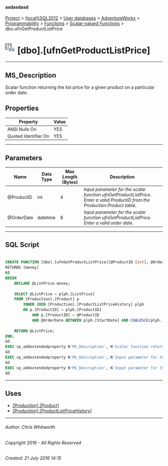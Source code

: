 #### asdasdasd

[Project](../../../../../../index.md) > [(local)\\SQL2012](../../../../../index.md) > [User databases](../../../../index.md) > [AdventureWorks](../../../index.md) > [Programmability](../../index.md) > [Functions](../index.md) > [Scalar-valued Functions](Scalar-valued_Functions.md) > dbo.ufnGetProductListPrice

# ![Scalar-valued Functions](../../../../../../Images/Function_Scalar32.png) [dbo].[ufnGetProductListPrice]

---

## <a name="#description"></a>MS_Description

Scalar function returning the list price for a given product on a particular order date.

## <a name="#properties"></a>Properties

| Property | Value |
|---|---|
| ANSI Nulls On | YES |
| Quoted Identifier On | YES |


---

## <a name="#parameters"></a>Parameters

| Name | Data Type | Max Length (Bytes) | Description |
|---|---|---|---|
| @ProductID | int | 4 | _Input parameter for the scalar function ufnGetProductListPrice. Enter a valid ProductID from the Production.Product table._ |
| @OrderDate | datetime | 8 | _Input parameter for the scalar function ufnGetProductListPrice. Enter a valid order date._ |


---

## <a name="#sqlscript"></a>SQL Script

```sql

CREATE FUNCTION [dbo].[ufnGetProductListPrice](@ProductID [int], @OrderDate [datetime])
RETURNS [money] 
AS 
BEGIN
    DECLARE @ListPrice money;

    SELECT @ListPrice = plph.[ListPrice] 
    FROM [Production].[Product] p 
        INNER JOIN [Production].[ProductListPriceHistory] plph 
        ON p.[ProductID] = plph.[ProductID] 
            AND p.[ProductID] = @ProductID 
            AND @OrderDate BETWEEN plph.[StartDate] AND COALESCE(plph.[EndDate], CONVERT(datetime, '99991231', 112)); -- Make sure we get all the prices!

    RETURN @ListPrice;
END;
GO
EXEC sp_addextendedproperty N'MS_Description', N'Scalar function returning the list price for a given product on a particular order date.', 'SCHEMA', N'dbo', 'FUNCTION', N'ufnGetProductListPrice', NULL, NULL
GO
EXEC sp_addextendedproperty N'MS_Description', N'Input parameter for the scalar function ufnGetProductListPrice. Enter a valid order date.', 'SCHEMA', N'dbo', 'FUNCTION', N'ufnGetProductListPrice', 'PARAMETER', N'@OrderDate'
GO
EXEC sp_addextendedproperty N'MS_Description', N'Input parameter for the scalar function ufnGetProductListPrice. Enter a valid ProductID from the Production.Product table.', 'SCHEMA', N'dbo', 'FUNCTION', N'ufnGetProductListPrice', 'PARAMETER', N'@ProductID'
GO

```


---

## <a name="#uses"></a>Uses

* [[Production].[Product]](../../../Tables/Product.md)
* [[Production].[ProductListPriceHistory]](../../../Tables/ProductListPriceHistory.md)


---

###### Author:  Chris Whitworth

###### Copyright 2016 - All Rights Reserved

###### Created: 21 July 2016 14:15

